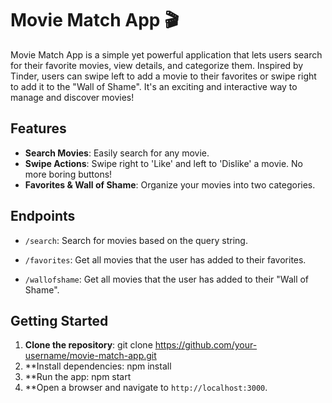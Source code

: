# Movie Match App 🎬

Movie Match App is a simple yet powerful application that lets users search for their favorite movies, view details, and categorize them. Inspired by Tinder, users can swipe left to add a movie to their favorites or swipe right to add it to the "Wall of Shame". It's an exciting and interactive way to manage and discover movies!

## Features

- **Search Movies**: Easily search for any movie.
- **Swipe Actions**: Swipe right to 'Like' and left to 'Dislike' a movie. No more boring buttons!
- **Favorites & Wall of Shame**: Organize your movies into two categories.

## Endpoints

- `/search`: Search for movies based on the query string.

- `/favorites`: Get all movies that the user has added to their favorites.

- `/wallofshame`: Get all movies that the user has added to their "Wall of Shame".

## Getting Started

1. **Clone the repository**: git clone https://github.com/your-username/movie-match-app.git
2. **Install dependencies: npm install
3. **Run the app: npm start
4. **Open a browser and navigate to `http://localhost:3000`.

